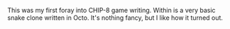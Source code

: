 
This was my first foray into CHIP-8 game writing. Within is a very basic snake
clone written in Octo. It's nothing fancy, but I like how it turned out.
